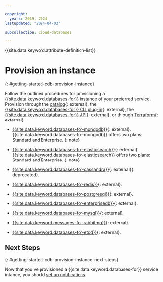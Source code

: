 ```yaml
---

copyright:
  years: 2019, 2024
lastupdated: "2024-04-03"

subcollection: cloud-databases

---
```


{{site.data.keyword.attribute-definition-list}}

# Provision an instance
{: #getting-started-cdb-provision-instance}

Follow the outlined procedures for provisioning a {{site.data.keyword.databases-for}} instance of your preferred service. Provision through the [catalog](https://cloud.ibm.com/catalog/services/databases-for-mongodb){: external}, the [{{site.data.keyword.databases-for}} CLI plug-in](/docs/databases-cli-plugin?topic=databases-cli-plugin-cdb-reference){: external}, the [{{site.data.keyword.databases-for}} API](https://cloud.ibm.com/apidocs/cloud-databases-api/cloud-databases-api-v5#introduction){: external}, or through [Terraform](https://registry.terraform.io/providers/IBM-Cloud/ibm/latest/docs/resources/database){: external}.

- [{{site.data.keyword.databases-for-mongodb}}](/docs/databases-for-mongodb?topic=databases-for-mongodb-provisioning){: external}. 
   {{site.data.keyword.databases-for-mongodb}} offers two plans: Standard and Enterprise.
   {: note}

- [{{site.data.keyword.databases-for-elasticsearch}}](/docs/databases-for-elasticsearch?topic=databases-for-elasticsearch-provisioning){: external}. 
   {{site.data.keyword.databases-for-elasticsearch}} offers two plans: Standard and Enterprise.
   {: note}

- [{{site.data.keyword.databases-for-cassandra}}](/docs/databases-for-cassandra?topic=databases-for-cassandra-deprecation){: external}{: deprecated}.

- [{{site.data.keyword.databases-for-redis}}](/docs/databases-for-redis?topic=databases-for-redis-provisioning){: external}.

- [{{site.data.keyword.databases-for-postgresql}}](/docs/databases-for-postgresql?topic=databases-for-postgresql-provisioning){: external}.

- [{{site.data.keyword.databases-for-enterprisedb}}](/docs/databases-for-enterprisedb?topic=databases-for-enterprisedb-provisioning){: external}.

- [{{site.data.keyword.databases-for-mysql}}](/docs/databases-for-mysql?topic=databases-for-mysql-provisioning){: external}.

- [{{site.data.keyword.messages-for-rabbitmq}}](/docs/messages-for-rabbitmq?topic=messages-for-rabbitmq-provisioning){: external}.

- [{{site.data.keyword.databases-for-etcd}}](/docs/databases-for-etcd?topic=databases-for-etcd-provisioning){: external}.

## Next Steps
{: #getting-started-cdb-provision-instance-next-steps}

Now that you've provisioned a {{site.data.keyword.databases-for}} service intance, you should [set up notifications](/docs/cloud-databases?topic=cloud-databases-getting-started-cdb-setup-notifs).
